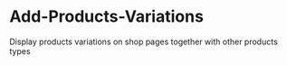 # Add-Products-Variations
Display products variations on shop pages together with other products types
